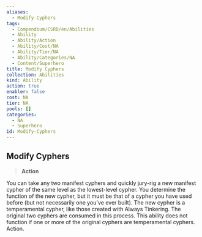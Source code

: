 ```yaml
---
aliases:
  - Modify Cyphers
tags:
  - Compendium/CSRD/en/Abilities
  - Ability
  - Ability/Action
  - Ability/Cost/NA
  - Ability/Tier/NA
  - Ability/Categories/NA
  - Content/Superhero
title: Modify Cyphers
collection: Abilities
kind: Ability
action: true
enabler: false
cost: NA
tier: NA
pools: []
categories:
  - NA
  - Superhero
id: Modify-Cyphers
---
```

## Modify Cyphers    
>**Action**  
    
You can take any two manifest cyphers and quickly jury-rig a new manifest cypher of the same level as the lowest-level cypher. You determine the function of the new cypher, but it must be that of a cypher you have used before (but not necessarily one you've ever built). The new cypher is a temperamental cypher, like those created with Always Tinkering. The original two cyphers are consumed in this process. This ability does not function if one or more of the original cyphers are temperamental cyphers. Action.
